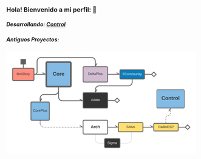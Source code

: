 ### Hola! Bienvenido a mi perfil: 🚧
##### Desarrollando: <a href="https://github.com/AlexxTek/ControlPublic"><b>Control</b></a>

##### Antiguos Proyectos:
<img alt="Proyectos" src="./resources/projects.png" width="500px"/>

